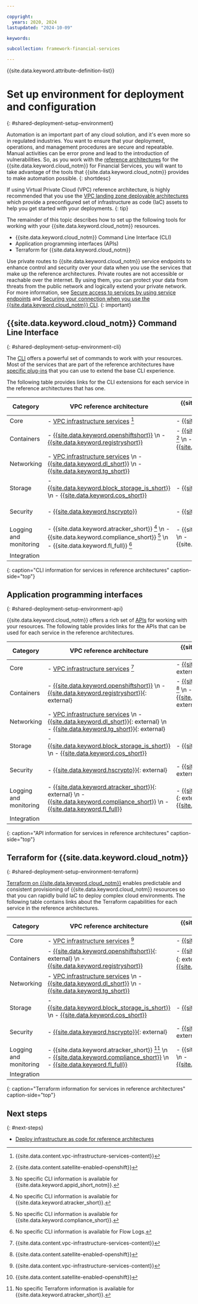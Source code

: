 ```yaml
---

copyright:
  years: 2020, 2024
lastupdated: "2024-10-09"

keywords: 

subcollection: framework-financial-services

---
```


{{site.data.keyword.attribute-definition-list}}

# Set up environment for deployment and configuration 
{: #shared-deployment-setup-environment}

Automation is an important part of any cloud solution, and it's even more so in regulated industries. You want to ensure that your deployment, operations, and management procedures are secure and repeatable. Manual activities can be error prone and lead to the introduction of vulnerabilities. So, as you work with the [reference architectures](/docs/framework-financial-services?topic=framework-financial-services-reference-architecture-overview) for the {{site.data.keyword.cloud_notm}} for Financial Services, you will want to take advantage of the tools that {{site.data.keyword.cloud_notm}} provides to make automation possible.
{: shortdesc}

If using Virtual Private Cloud (VPC) reference architecture, is highly recommended that you use the [VPC landing zone deployable architectures](/docs/framework-financial-services?topic=framework-financial-services-shared-deploy-infrastructure-as-code) which provide a preconfigured set of infrastructure as code (IaC) assets to help you get started with your deployments.
{: tip}

The remainder of this topic describes how to set up the following tools for working with your {{site.data.keyword.cloud_notm}} resources.

- {{site.data.keyword.cloud_notm}} Command Line Interface (CLI)
- Application programming interfaces (APIs)
- Terraform for {{site.data.keyword.cloud_notm}}

Use private routes to {{site.data.keyword.cloud_notm}} service endpoints to enhance control and security over your data when you use the services that make up the reference architectures. Private routes are not accessible or reachable over the internet. By using them, you can protect your data from threats from the public network and logically extend your private network. For more information, see [Secure access to services by using service endpoints](/docs/account?topic=account-service-endpoints-overview) and [Securing your connection when you use the {{site.data.keyword.cloud_notm}} CLI](/docs/cli?topic=cli-service-connection).
{: important}

## {{site.data.keyword.cloud_notm}} Command Line Interface
{: #shared-deployment-setup-environment-cli}

The [CLI](/docs/cli?topic=cli-getting-started) offers a powerful set of commands to work with your resources. Most of the services that are part of the reference architectures have [specific plug-ins](/docs/cli?topic=cli-plug-ins) that you can use to extend the base CLI experience. 

The following table provides links for the CLI extensions for each service in the reference architectures that has one.

| Category | VPC reference architecture | {{site.data.keyword.satelliteshort}} reference architecture | Optional for both |
|----------|-------------------|-------------------|-------------------|
| Core  | - [VPC infrastructure services](/docs/vpc?topic=vpc-set-up-environment) [^cli-tabletext] | - [{{site.data.keyword.satelliteshort}}](/docs/satellite?topic=satellite-setup-cli) |  |
| Containers  | - [{{site.data.keyword.openshiftshort}}](/docs/openshift?topic=openshift-openshift-cli) \n - [{{site.data.keyword.registryshort}}](/docs/container-registry-cli-plugin?topic=container-registry-cli-plugin-containerregcli) | - [{{site.data.keyword.openshiftshort}}](/docs/openshift?topic=openshift-openshift-cli) [^cli-tabletext-satellite-enabled-openshift] \n - [{{site.data.keyword.registryshort}}](/docs/container-registry-cli-plugin?topic=container-registry-cli-plugin-containerregcli) |  |
| Networking  | - [VPC infrastructure services](/docs/vpc?topic=vpc-set-up-environment) \n - [{{site.data.keyword.dl_short}}](/docs/dl?topic=dl-cli-plugin-dl-cli) \n - [{{site.data.keyword.tg_short}}](/docs/tg-cli-plugin?topic=tg-cli-plugin-transit-gateway-cli)  |  |  |
| Storage  | - [{{site.data.keyword.block_storage_is_short}}](/docs/vpc?topic=vpc-set-up-environment) \n - [{{site.data.keyword.cos_short}}](/docs/cloud-object-storage?topic=cloud-object-storage-cli-plugin-ic-cos-cli) | - [{{site.data.keyword.cos_short}}](/docs/cloud-object-storage?topic=cloud-object-storage-cli-plugin-ic-cos-cli) |  |
| Security  | - [{{site.data.keyword.hscrypto}}](/docs/hs-crypto?topic=hs-crypto-cli-plugin-hpcs-cli-plugin)  | - [{{site.data.keyword.hscrypto}}](/docs/hs-crypto?topic=hs-crypto-cli-plugin-hpcs-cli-plugin)  | - {{site.data.keyword.appid_short_notm}} [^cli-tabletext-no-cli-information-app-id] |
| Logging and monitoring  | - {{site.data.keyword.atracker_short}} [^cli-tabletext-no-cli-information-atracker]  \n - {{site.data.keyword.compliance_short}} [^cli-tabletext-no-cli-information-scc] \n - {{site.data.keyword.fl_full}} [^cli-tabletext-no-cli-information-flow-logs]  | - {{site.data.keyword.atracker_short}} \n - {{site.data.keyword.compliance_short}} |  |
| Integration  |  |  | - [{{site.data.keyword.messagehub}}](/docs/EventStreams?topic=EventStreams-cli#cli) |
{: caption="CLI information for services in reference architectures" caption-side="top"}

[^cli-tabletext]: {{site.data.content.vpc-infrastructure-services-content}}

[^cli-tabletext-satellite-enabled-openshift]: {{site.data.content.satellite-enabled-openshift}}

[^cli-tabletext-no-cli-information-app-id]: No specific CLI information is available for {{site.data.keyword.appid_short_notm}}.

[^cli-tabletext-no-cli-information-atracker]: No specific CLI information is available for {{site.data.keyword.atracker_short}}.

[^cli-tabletext-no-cli-information-scc]: No specific CLI information is available for {{site.data.keyword.compliance_short}}.

[^cli-tabletext-no-cli-information-flow-logs]: No specific CLI information is available for Flow Logs.

## Application programming interfaces
{: #shared-deployment-setup-environment-api}

{{site.data.keyword.cloud_notm}} offers a rich set of [APIs](/docs?tab=api-docs) for working with your resources. The following table provides links for the APIs that can be used for each service in the reference architectures.

| Category | VPC reference architecture | {{site.data.keyword.satelliteshort}} reference architecture | Optional for both |
|----------|-------------------|-------------------|-------------------|
| Core  | - [VPC infrastructure services](/docs/vpc?topic=vpc-set-up-environment&interface=api) [^api-tabletext] | - [{{site.data.keyword.satelliteshort}}](https://containers.cloud.ibm.com/global/swagger-global-api/#/satellite-cluster){: external} |  |
| Containers  | - [{{site.data.keyword.openshiftshort}}](/docs/openshift?topic=openshift-cs_api_install) \n - [{{site.data.keyword.registryshort}}](/apidocs/container-registry){: external} | - [{{site.data.keyword.openshiftshort}}](/docs/openshift?topic=openshift-cs_api_install) [^api-tabletext-satellite-enabled-openshift] \n - [{{site.data.keyword.registryshort}}](/apidocs/container-registry){: external} |  |
| Networking  | - [VPC infrastructure services](/docs/vpc?topic=vpc-set-up-environment&interface=api) \n - [{{site.data.keyword.dl_short}}](/apidocs/direct_link){: external} \n - [{{site.data.keyword.tg_short}}](/apidocs/transit-gateway){: external}  |  |  |
| Storage  | - [{{site.data.keyword.block_storage_is_short}}](/docs/vpc?topic=vpc-set-up-environment) \n - [{{site.data.keyword.cos_short}}](/docs/cloud-object-storage?topic=cloud-object-storage-compatibility-api) | - [{{site.data.keyword.cos_short}}](/docs/cloud-object-storage?topic=cloud-object-storage-compatibility-api) |  |
| Security  | - [{{site.data.keyword.hscrypto}}](/apidocs/hs-crypto){: external}  | - [{{site.data.keyword.hscrypto}}](/apidocs/hs-crypto){: external}  | - [{{site.data.keyword.appid_short_notm}}](https://us-south.appid.cloud.ibm.com/swagger-ui/#/){: external} |
| Logging and monitoring  | - [{{site.data.keyword.atracker_short}}](/apidocs/atracker/atracker-v2){: external} \n - [{{site.data.keyword.compliance_short}}](/docs/security-compliance?topic=security-compliance-api-setup) \n - [{{site.data.keyword.fl_full}}](/docs/vpc?topic=vpc-set-up-environment&interface=api)  | - [{{site.data.keyword.atracker_short}}](/apidocs/atracker/atracker-v2){: external} \n - [{{site.data.keyword.compliance_short}}](/docs/security-compliance?topic=security-compliance-api-setup) |  |
| Integration  |  |  | - [{{site.data.keyword.messagehub}}](/docs/EventStreams?topic=EventStreams-admin_api) |
{: caption="API information for services in reference architectures" caption-side="top"}

[^api-tabletext]: {{site.data.content.vpc-infrastructure-services-content}}

[^api-tabletext-satellite-enabled-openshift]: {{site.data.content.satellite-enabled-openshift}}


## Terraform for {{site.data.keyword.cloud_notm}} 
{: #shared-deployment-setup-environment-terraform}

[Terraform on {{site.data.keyword.cloud_notm}}](/docs/ibm-cloud-provider-for-terraform?topic=ibm-cloud-provider-for-terraform-about) enables predictable and consistent provisioning of {{site.data.keyword.cloud_notm}} resources so that you can rapidly build IaC to deploy complex cloud environments. The following table contains links about the Terraform capabilities for each service in the reference architectures.

| Category | VPC reference architecture | {{site.data.keyword.satelliteshort}} reference architecture | Optional for both |
|----------|-------------------|-------------------|-------------------|
| Core  | - [VPC infrastructure services](/docs/vpc?topic=ibm-cloud-provider-for-terraform-getting-started) [^terraform-tabletext] | - [{{site.data.keyword.satelliteshort}}](/docs/openshift?topic=openshift-terraform-setup) |  |
| Containers  | - [{{site.data.keyword.openshiftshort}}](https://github.com/terraform-ibm-modules/terraform-ibm-cluster/tree/master/examples/secure-roks-cluster){: external} \n - [{{site.data.keyword.registryshort}}](/docs/Registry?topic=Registry-registry_terraform-setup&interface=ui) | - [{{site.data.keyword.openshiftshort}}](https://github.com/terraform-ibm-modules/terraform-ibm-cluster/tree/master/examples/secure-roks-cluster){: external} [^terraform-tabletext-satellite-enabled-openshift] \n - [{{site.data.keyword.registryshort}}](/docs/Registry?topic=Registry-registry_terraform-setup&interface=ui) |  |
| Networking  | - [VPC infrastructure services](/docs/vpc?topic=ibm-cloud-provider-for-terraform-getting-started) \n - [{{site.data.keyword.dl_short}}](/docs/dl?topic=dl-terraform-setup-dl) \n - [{{site.data.keyword.tg_short}}](/docs/transit-gateway?topic=transit-gateway-terraform-setup-tgw)  |  |  |
| Storage  | - [{{site.data.keyword.block_storage_is_short}}](/docs/vpc?topic=ibm-cloud-provider-for-terraform-getting-started) \n - [{{site.data.keyword.cos_short}}](/docs/cloud-object-storage?topic=cloud-object-storage-about-terraform) | - [{{site.data.keyword.cos_short}}](/docs/cloud-object-storage?topic=cloud-object-storage-about-terraform) |  |
| Security  | - [{{site.data.keyword.hscrypto}}](https://registry.terraform.io/providers/IBM-Cloud/ibm/latest/docs/resources/hpcs){: external}  | - [{{site.data.keyword.hscrypto}}](https://registry.terraform.io/providers/IBM-Cloud/ibm/latest/docs/resources/hpcs){: external}  | - [{{site.data.keyword.appid_short_notm}}](https://registry.terraform.io/providers/IBM-Cloud/ibm/latest/docs/resources/appid_action_url){: external} |
| Logging and monitoring  | - {{site.data.keyword.atracker_short}} [^terraform-tabletext-no-cli-information-atracker]  \n - [{{site.data.keyword.compliance_short}}](/docs/security-compliance?topic=security-compliance-api-setup) \n - [{{site.data.keyword.fl_full}}](/docs/vpc?topic=ibm-cloud-provider-for-terraform-getting-started)  | - {{site.data.keyword.atracker_short}} \n - [{{site.data.keyword.compliance_short}}](/docs/security-compliance?topic=security-compliance-terraform-setup) |  |
| Integration  |  |  | - [{{site.data.keyword.messagehub}}](/docs/ibm-cloud-provider-for-terraform?topic=ibm-cloud-provider-for-terraform-provider-template#event-stream-snippet)
{: caption="Terraform information for services in reference architectures" caption-side="top"}

[^terraform-tabletext]: {{site.data.content.vpc-infrastructure-services-content}}

[^terraform-tabletext-satellite-enabled-openshift]: {{site.data.content.satellite-enabled-openshift}}

[^terraform-tabletext-no-cli-information-atracker]: No specific Terraform information is available for {{site.data.keyword.atracker_short}}.

## Next steps
{: #next-steps}

* [Deploy infrastructure as code for reference architectures](/docs/framework-financial-services?topic=framework-financial-services-shared-deploy-infrastructure-as-code)
